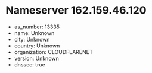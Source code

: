 # Nameserver 162.159.46.120

* as_number: 13335
* name: Unknown
* city: Unknown
* country: Unknown
* organization: CLOUDFLARENET
* version: Unknown
* dnssec: true
